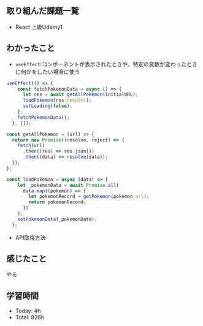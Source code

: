 ## 取り組んだ課題一覧
- React 上級Udemy1
## わかったこと
- `useEffect`:コンポーネントが表示されたときや、特定の変数が変わったときに何かをしたい場合に使う
```js
useEffect(() => {
    const fetchPokemonData = async () => {
      let res = await getAllPokemon(initialURL);
      loadPokemon(res.results);
      setLoading(false);
    };
    fetchPokemonData();
  }, []);
```
```js
const getAllPokemon = (url) => {
  return new Promise((resolve, reject) => {
    fetch(url)
      .then((res) => res.json())
      .then((data) => resolve(data));
  });
};
```
```js
const loadPokemon = async (data) => {
    let _pokemonData = await Promise.all(
      data.map((pokemon) => {
        let pokemonRecord = getPokemon(pokemon.url);
        return pokemonRecord;
      })
    );
    setPokemonData(_pokemonData);
  };
```
- API取得方法
## 感じたこと
やる
## 学習時間
- Today: 4h
- Total: 826h
